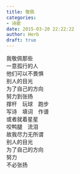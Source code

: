 ```yaml
---  
title: 敬佩  
categories:  
- 诗歌  
date: 2015-03-20 22:22:22  
author: Herb  
draft: true
---  
```

我敬佩那些  
一意孤行的人  
他们可以不畏惧  
别人的目光  
为了自己的方向  
努力到张扬  
撑杆　玩球　跑步  
写诗　填词　作谱  
或者就着星星  
咬鸭腿　流泪  
故我尽力无所谓  
别人的目光  
为了自己的方向  
努力  
不必张扬
